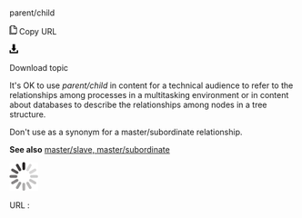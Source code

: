 # 

parent/child

![Copy URL](media/parent-child/Copy.png)
Copy URL

![Download](media/parent-child/Download.png)

Download topic

It's OK to use *parent/child* in
content for a technical audience to refer to the relationships among
processes in a multitasking environment or in content about databases to
describe the relationships among nodes in a tree structure.

Don't use as a synonym for a master/subordinate relationship. 

**See also** [master/slave, master/subordinate](https://worldready.cloudapp.net/Styleguide/Read?id=2700&topicid=35241)

![In progress](media/parent-child/activity-large.gif)

URL :
